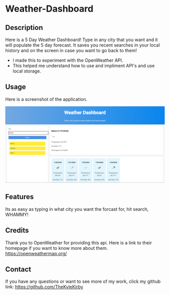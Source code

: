 # Weather-Dashboard

## Description

Here is a 5 Day Weather Dashboard! Type in any city that you want and it will populate the 5 day forecast. It saves you recent searches in your local history and on the screen in case you want to go back to them!

- I made this to experiment with the OpenWeather API.
- This helped me understand how to use and impliment API's and use local storage.

## Usage

Here is a screenshot of the application.

![Screenshot](assets/images/img.png)

## Features

Its as easy as typing in what city you want the forcast for, hit search, WHAMMY!

## Credits

Thank you to OpenWeather for providing this api. Here is a link to their homepage if you want to know more about them.
https://openweathermap.org/ 

## Contact

If you have any questions or want to see more of my work, click my github link: https://github.com/TheKyleKirby 